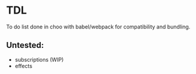 # TDL

To do list done in choo with babel/webpack for compatibility and bundling.


## Untested:

* subscriptions (WIP)
* effects
